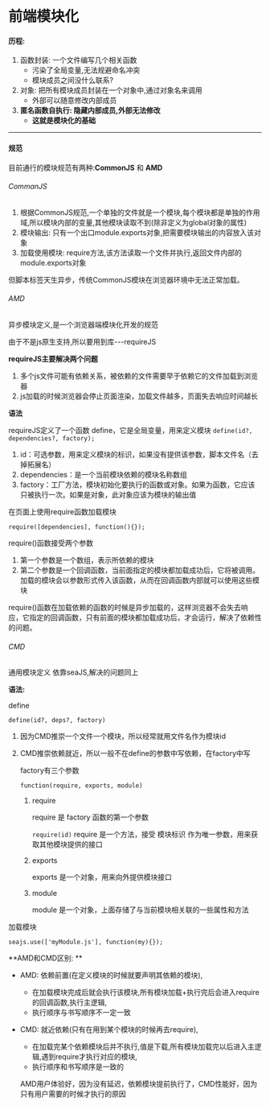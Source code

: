 # 前端模块化
#### 历程: 

 1. 函数封装: 一个文件编写几个相关函数
	- 污染了全局变量,无法规避命名冲突
	- 模块成员之间没什么联系?
 2. 对象: 把所有模块成员封装在一个对象中,通过对象名来调用
	- 外部可以随意修改内部成员
3. **匿名函数自执行: 隐藏内部成员,外部无法修改**
	- **这就是模块化的基础**

---	
#### 规范
目前通行的模块规范有两种:**CommonJS** 和 **AMD**

###### CommanJS
1. 根据CommonJS规范,一个单独的文件就是一个模块,每个模块都是单独的作用域,所以模块内部的变量,其他模块读取不到(除非定义为global对象的属性)
2. 模块输出: 只有一个出口module.exports对象,把需要模块输出的内容放入该对象
3. 加载使用模块: require方法,该方法读取一个文件并执行,返回文件内部的module.exports对象

但脚本标签天生异步，传统CommonJS模块在浏览器环境中无法正常加载。


###### AMD
异步模块定义,是一个浏览器端模块化开发的规范  

由于不是js原生支持,所以要用到库---requireJS

**requireJS主要解决两个问题**

1. 多个js文件可能有依赖关系，被依赖的文件需要早于依赖它的文件加载到浏览器
2. js加载的时候浏览器会停止页面渲染，加载文件越多，页面失去响应时间越长

**语法**

requireJS定义了一个函数 define，它是全局变量，用来定义模块
`define(id?, dependencies?, factory);`

1. id：可选参数，用来定义模块的标识，如果没有提供该参数，脚本文件名（去掉拓展名）
2. dependencies：是一个当前模块依赖的模块名称数组
3. factory：工厂方法，模块初始化要执行的函数或对象。如果为函数，它应该只被执行一次。如果是对象，此对象应该为模块的输出值

在页面上使用require函数加载模块

`require([dependencies], function(){});`

require()函数接受两个参数

1. 第一个参数是一个数组，表示所依赖的模块
2. 第二个参数是一个回调函数，当前面指定的模块都加载成功后，它将被调用。加载的模块会以参数形式传入该函数，从而在回调函数内部就可以使用这些模块


require()函数在加载依赖的函数的时候是异步加载的，这样浏览器不会失去响应，它指定的回调函数，只有前面的模块都加载成功后，才会运行，解决了依赖性的问题。


###### CMD
通用模块定义
依靠seaJS,解决的问题同上

**语法:**

define

`define(id?, deps?, factory)`

1. 因为CMD推崇一个文件一个模块，所以经常就用文件名作为模块id
2. CMD推崇依赖就近，所以一般不在define的参数中写依赖，在factory中写
	
	factory有三个参数
	
	`function(require, exports, module)`

	1. require

		require 是 factory 函数的第一个参数
	
		`require(id)`
		require 是一个方法，接受 模块标识 作为唯一参数，用来获取其他模块提供的接口
	
	2. exports
	
		exports 是一个对象，用来向外提供模块接口
	
	3. module
	
		module 是一个对象，上面存储了与当前模块相关联的一些属性和方法

加载模块

`seajs.use(['myModule.js'], function(my){});`



**AMD和CMD区别: **

- AMD: 依赖前置(在定义模块的时候就要声明其依赖的模块),
	- 在加载模块完成后就会执行该模块,所有模块加载+执行完后会进入require的回调函数,执行主逻辑,
	- 执行顺序与书写顺序不一定一致

- CMD: 就近依赖(只有在用到某个模块的时候再去require),
	- 在加载完某个依赖模块后并不执行,值是下载,所有模块加载完以后进入主逻辑,遇到require才执行对应的模块,
	- 执行顺序和书写顺序是一致的

	AMD用户体验好，因为没有延迟，依赖模块提前执行了，CMD性能好，因为只有用户需要的时候才执行的原因